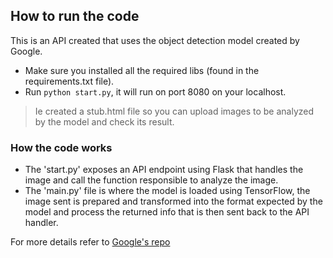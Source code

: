 ## How to run the code
This is an API created that uses the object detection model created by Google.

* Make sure you installed all the required libs (found in the requirements.txt file).
* Run `python start.py`, it will run on port 8080 on your localhost.
>Ie created a stub.html file so you can upload images to be analyzed by the model and check its result.

### How the code works

* The 'start.py' exposes an API endpoint using Flask that handles the image and call the function responsible to analyze the image.
* The 'main.py' file is where the model is loaded using TensorFlow, the image sent is prepared and transformed into the format expected by the model and process the returned info that is then sent back to the API handler.

For more details refer to [Google's repo](https://github.com/tensorflow/models/tree/master/object_detection)
